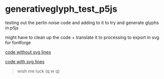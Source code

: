 # generativeglyph_test_p5js
testing out the perlin noise code and adding to it to try and generate glyphs in p5js

might have to clean up the code + translate it to processing to export in svg for fontforge

[code without svg lines](https://ktyqq.github.io/generativeglyph_test_p5js/generativeglyph_test/index.html)

[code with svg lines](https://ktyqq.github.io/generativeglyph_test_p5js/generativeglyph_test_wsvg/index.html)
>wish me luck (q w q)
